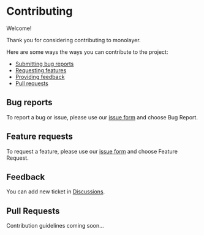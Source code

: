 # Contributing

Welcome!

Thank you for considering contributing to monolayer.

Here are some ways the ways you can contribute to the project:

- [Submitting bug reports](#bug-reports)
- [Requesting features](#feature-requests)
- [Providing feedback](#feedback)
- [Pull requests](#pull-requests)

## Bug reports

To report a bug or issue, please use our [issue form](https://github.com/monolayer/monorepo/issues/new/choose) and choose Bug Report.

## Feature requests

To request a feature, please use our [issue form](https://github.com/monolayer/monorepo/issues/new/choose) and choose Feature Request.

## Feedback

You can add new ticket in [Discussions](https://github.com/monolayer/monorepo/discussions/categories/feedback).

## Pull Requests

Contribution guidelines coming soon...
